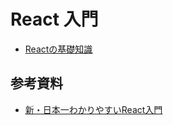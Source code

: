 # React 入門

- [Reactの基礎知識](basic.md)

## 参考資料
- [新・日本一わかりやすいReact入門](https://youtube.com/playlist?list=PLX8Rsrpnn3IWPoM7-1YPDksRRkamRY25k&si=FbXhuf7hVxtmZ3Cx)
